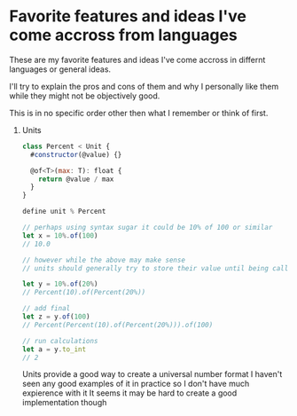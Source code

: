 # Favorite features and ideas I've come accross from languages

These are my favorite features and ideas I've come accross in differnt languages or general ideas.

I'll try to explain the pros and cons of them and why I personally like them while they might not be objectively good.

This is in no specific order other then what I remember or think of first.

1. Units
    ```js
    class Percent < Unit {
      #constructor(@value) {}

      @of<T>(max: T): float {
        return @value / max
      }
    }

    define unit % Percent

    // perhaps using syntax sugar it could be 10% of 100 or similar
    let x = 10%.of(100)
    // 10.0

    // however while the above may make sense
    // units should generally try to store their value until being called to an int like so

    let y = 10%.of(20%)
    // Percent(10).of(Percent(20%))

    // add final
    let z = y.of(100)
    // Percent(Percent(10).of(Percent(20%))).of(100)

    // run calculations
    let a = y.to_int
    // 2
    ```
    Units provide a good way to create a universal number format
    I haven't seen any good examples of it in practice so I don't have much expierence with it
    It seems it may be hard to create a good implementation though
